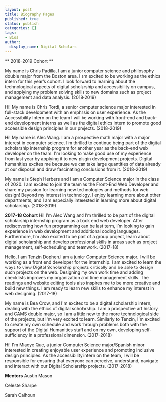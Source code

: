 ```yaml
---
layout: post
title: Biography Pages
published: true
status: publish
categories: []
tags:
- Bios
author:
  display_name: Digital Scholars
---
```


** 2018-2019 Cohort **

My name is Chris Padilla, I am a junior computer science and philosophy double major from the Boston area.
I am excited to be working as the ethics intern for this year’s cohort.
I look forward to learning about the technological aspects of digital scholarship and accessibility on campus,
and applying my problem solving skills to new domains such as project management and data analysis. (2018-2019)


Hi! My name is Chris Tordi, a senior computer science major interested in full-stack development with an emphasis
on user experience. As the Accessibility Intern on the team I will be working with front-end and back-end development
interns as well as the digital ethics intern to promote good accessible design principles in our projects. (2018-2019)


Hi! My name is Alec Wang. I am a prospective math major with a major interest in computer science.
I’m thrilled to continue being part of the digital scholarship internship program for another year
as the back-end web developer on the team. I'm looking to make good use of my experience from last year
by applying it to new plugin development projects. Digital humanities excites me because we can take large
quantities of data already at our disposal and draw fascinating conclusions from it. (2018-2019)


My name is Steph Herbers and I am a Computer Science major in the class of 2020.
I am excited to join the team as the Front-End Web Developer and share my passion for learning new technologies
and methods for web design! Beyond my interest in technology, I enjoy learning more about other departments,
and I am especially interested in learning more about digital scholarship. (2018-2019)


**2017-18 Cohort**
Hi! I’m Alec Wang and I’m thrilled to be part of the digital scholarship internship program as a back end web developer.
After rediscovering how fun programming can be last term, I’m looking to gain experience in web development and additional
coding languages. Furthermore, I’m also excited to be part of a group project, learn about digital scholarship and develop
professional skills in areas such as project management, self-scheduling and teamwork. (2017-18)


Hello, I am Tenzin Dophen.I am a junior Computer Science major. I will be working as a front end developer for the internship.
I am excited to learn the ways to view Digital Scholarship projects critically and be able to design such projects on the web.
Designing my own work time and adding checklists improves my organization and time management skills.
The readings and website editing tools also inspires me to be more creative and build new things.
I am ready to learn new skills to enhance my interest in web designing. (2017-18)


My name is Bea Crow, and I'm excited to be a digital scholarship intern, dealing with the ethics of digital scholarship.
I am a prospective art history and CAMS double major, so I am a little new to the more technological side of the projects,
but I'm very excited to learn. Similarly to Tenzin, I'm excited to create my own schedule and work through problems both
with the support of the Digital Humanities staff and on my own,
developing self-sufficiency in a professional dimension. (2017-2018)


Hi! I'm Miaoye Que, a junior Computer Science major/Spanish minor interested in creating enjoyable user experience
and promoting inclusive design principles. As the accessibility intern on the team, I will be responsible for ensuring
that everyone can perceive, understand, navigate and interact with our Digital Scholarship projects. (2017-2018)

**Mentors**
Austin Mason

Celeste Sharpe

Sarah Calhoun
